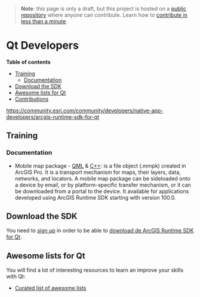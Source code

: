 > **Note**: this page is only a draft, but this project is hosted on a [public repository](https://github.com/hhkaos/awesome-arcgis) where anyone can contribute. Learn how to [contribute in less than a minute](https://github.com/hhkaos/awesome-arcgis/blob/master/CONTRIBUTING.md#contributions).

# Qt Developers
<!-- START doctoc generated TOC please keep comment here to allow auto update -->
<!-- DON'T EDIT THIS SECTION, INSTEAD RE-RUN doctoc TO UPDATE -->
**Table of contents**

- [Training](#training)
  - [Documentation](#documentation)
- [Download the SDK](#download-the-sdk)
- [Awesome lists for Qt](#awesome-lists-for-qt)
- [Contributions](#contributions)

<!-- END doctoc generated TOC please keep comment here to allow auto update -->

https://community.esri.com/community/developers/native-app-developers/arcgis-runtime-sdk-for-qt

## Training
### Documentation
* Mobile map package - [QML](https://developers.arcgis.com/qt/latest/qml/guide/mobile-map-package.htm) & [C++](https://developers.arcgis.com/qt/latest/cpp/guide/mobile-map-package.htm): is a file object (.mmpk) created in ArcGIS Pro. It is a transport mechanism for maps, their layers, data, networks, and locators. A mobile map package can be sideloaded onto a device by email, or by platform-specific transfer mechanism, or it can be downloaded from a portal to the device. It available for applications developed using ArcGIS Runtime SDK starting with version 100.0.

## Download the SDK

You need to [sign up](https://developers.arcgis.com/sign-up/) in order to be able
to [download de ArcGIS Runtime SDK for Qt](https://developers.arcgis.com/downloads/).

## Awesome lists for Qt
You will find a lot of interesting resources to learn an improve your skills
with Qt:
* [Curated list of awesome lists](https://github.com/sindresorhus/awesome)



